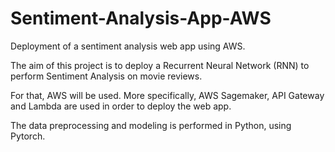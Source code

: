 # Sentiment-Analysis-App-AWS
Deployment of a sentiment analysis web app using AWS.

The aim of this project is to deploy a Recurrent Neural Network (RNN) to perform Sentiment Analysis on movie reviews.

For that, AWS will be used. More specifically, AWS Sagemaker, API Gateway and Lambda are used in order to deploy the web app.

The data preprocessing and modeling is performed in Python, using Pytorch.
